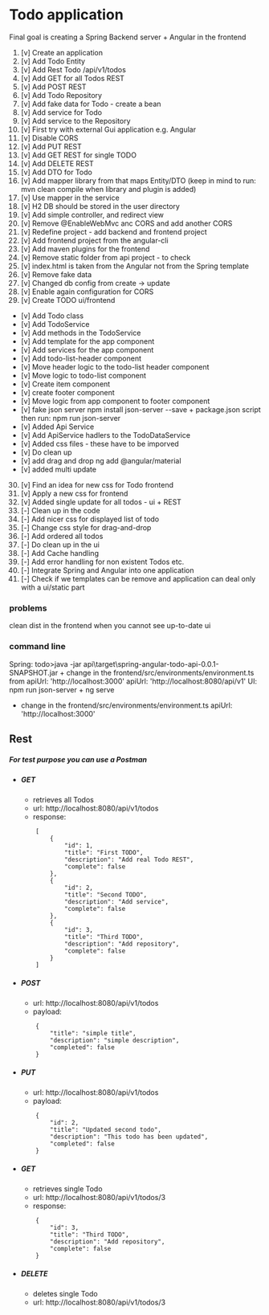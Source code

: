 # Todo application
Final goal is creating a Spring Backend server + Angular in the frontend
 
 
1. [v] Create an application
2. [v] Add Todo Entity
3. [v] Add Rest Todo /api/v1/todos
4. [v] Add GET for all Todos REST
5. [v] Add POST REST
6. [v] Add Todo Repository
7. [v] Add fake data for Todo - create a bean
8. [v] Add service for Todo
9. [v] Add service to the Repository
10. [v] First try with external Gui application e.g. Angular
11. [v] Disable CORS
12. [v] Add PUT REST
13. [v] Add GET REST for single TODO
14. [v] Add DELETE REST
15. [v] Add DTO for Todo
16. [v] Add mapper library from that maps Entity/DTO (keep in mind to run: mvn clean compile when library and plugin is added)
17. [v] Use mapper in the service
18. [v]  H2 DB should be stored in the user directory
19. [v] Add simple controller, and redirect view
20. [v] Remove @EnableWebMvc anc CORS and add another CORS
21. [v] Redefine project - add backend and frontend project
22. [v] Add frontend project from the angular-cli
23. [v] Add maven plugins for the frontend
24. [v] Remove static folder from api project - to check
25. [v] index.html is taken from the Angular not from the Spring template
26. [v] Remove fake data
27. [v] Changed db config from create -> update
28. [v] Enable again configuration for CORS
29. [v] Create TODO ui/frontend
-  [v] Add Todo class
-  [v] Add TodoService
-  [v] Add methods in the TodoService
-  [v] Add template for the app component
-  [v] Add services for the app component
- [v] Add  todo-list-header component
- [v] Move header logic to the todo-list header component
- [v] Move logic to todo-list component
- [v] Create item component
- [v] create footer component
- [v] Move logic from app component to footer component
- [v] fake json server npm install json-server --save + package.json script  then run: npm run json-server
- [v] Added Api Service
- [v] Add ApiService hadlers to the TodoDataService
- [v] Added css files - these have to be imporved
- [v] Do clean up
- [v] add drag and drop
	ng add @angular/material
- [v] added multi update	
30. [v] Find an idea for new css for Todo frontend
31. [v] Apply a new css for frontend
32. [v] Added single update for all todos - ui + REST
32. [-] Clean up in the code
33. [-] Add nicer css for displayed list of todo
34. [-] Change css style for drag-and-drop
35. [-] Add ordered all todos
35. [-] Do clean up in the ui
101. [-]  Add Cache handling
201. [-] Add error handling for non existent Todos etc.
205. [-] Integrate Spring and Angular into one application
206. [-] Check if we templates can be remove and application can deal only with a ui/static part

### problems
clean dist in the frontend when you cannot see up-to-date ui
### command line
Spring: todo>java -jar api\target\spring-angular-todo-api-0.0.1-SNAPSHOT.jar
	+ change in the frontend/src/environments/environment.ts
	from     apiUrl: 'http://localhost:3000'
	apiUrl: 'http://localhost:8080/api/v1'
UI: npm run json-server + ng serve
+ change in the frontend/src/environments/environment.ts
	     apiUrl: 'http://localhost:3000'


## Rest
##### For test purpose you can use a Postman
- ##### GET 
    - retrieves all Todos
    - url: http://localhost:8080/api/v1/todos
    - response:
    ```
        [
            {
                "id": 1,
                "title": "First TODO",
                "description": "Add real Todo REST",
                "complete": false
            },
            {
                "id": 2,
                "title": "Second TODO",
                "description": "Add service",
                "complete": false
            },
            {
                "id": 3,
                "title": "Third TODO",
                "description": "Add repository",
                "complete": false
            }
        ]
    ```    
- ##### POST
    - url: http://localhost:8080/api/v1/todos
    - payload:
    ```
        {
            "title": "simple title",
            "description": "simple description",
            "completed": false
        }
    ```
- ##### PUT
    - url: http://localhost:8080/api/v1/todos
    - payload: 
    ```
        {
            "id": 2,
            "title": "Updated second todo",
            "description": "This todo has been updated",
            "completed": false
        }    
    ```
- ##### GET
    - retrieves single Todo
    - url: http://localhost:8080/api/v1/todos/3
    - response:
    ```
        {
            "id": 3,
            "title": "Third TODO",
            "description": "Add repository",
            "complete": false
        }
    ```
- ##### DELETE
    - deletes single Todo
    - url: http://localhost:8080/api/v1/todos/3

